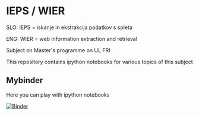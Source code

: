 # IEPS / WIER

SLO: IEPS = iskanje in ekstrakcija podatkov s spleta

ENG: WIER = web information extraction and retrieval

Subject on Master's programme on UL FRI

This repository contains ipython notebooks for various topics of this subject

## Mybinder
Here you can play with ipython notebooks

[![Binder](https://mybinder.org/badge_logo.svg)](https://mybinder.org/v2/gh/zigacernigoj/IEPS/master)

